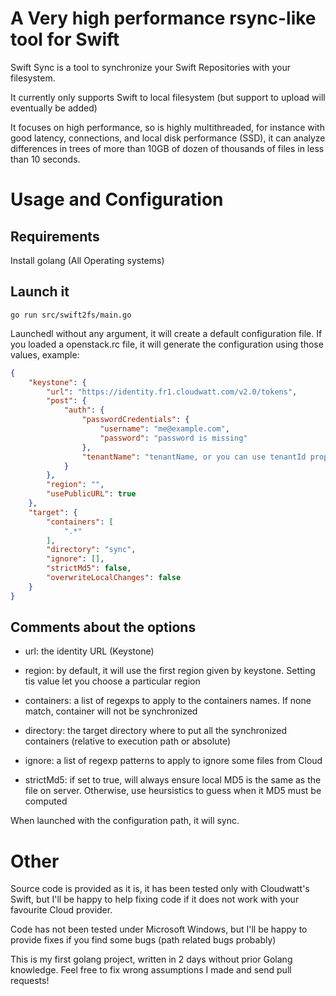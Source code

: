 A Very high performance rsync-like tool for Swift
=================================================

Swift Sync is a tool to synchronize your Swift Repositories with your filesystem.

It currently only supports Swift to local filesystem (but support to upload will eventually be added)

It focuses on high performance, so is highly multithreaded, for instance with good latency, connections,
and local disk performance (SSD), it can analyze differences in trees of more than 10GB of dozen of thousands of
files in less than 10 seconds.

Usage and Configuration
=======================

Requirements
------------

Install golang (All Operating systems)

Launch it
---------
```shell
go run src/swift2fs/main.go
```

Launchedl without any argument, it will create a default configuration file. If you loaded a openstack.rc
file, it will generate the configuration using those values, example:
```json
{
    "keystone": {
        "url": "https://identity.fr1.cloudwatt.com/v2.0/tokens",
        "post": {
            "auth": {
                "passwordCredentials": {
                    "username": "me@example.com",
                    "password": "password is missing"
                },
                "tenantName": "tenantName, or you can use tenantId property instead"
            }
        },
        "region": "",
        "usePublicURL": true
    },
    "target": {
        "containers": [
            ".*"
        ],
        "directory": "sync",
        "ignore": [],
        "strictMd5": false,
        "overwriteLocalChanges": false
    }
}
```

Comments about the options
--------------------------

* url: the identity URL (Keystone)
* region: by default, it will use the first region given by keystone. Setting tis value let you choose a particular region

* containers: a list of regexps to apply to the containers names. If none match, container will not be synchronized
* directory: the target directory where to put all the synchronized containers (relative to execution path or absolute)
* ignore: a list of regexp patterns to apply to ignore some files from Cloud
* strictMd5: if set to true, will always ensure local MD5 is the same as the file on server. Otherwise, use heursistics to guess when it MD5 must be computed


When launched with the configuration path, it will sync.

Other
=====
Source code is provided as it is, it has been tested only with Cloudwatt's Swift, but I'll be
happy to help fixing code if it does not work with your favourite Cloud provider.

Code has not been tested under Microsoft Windows, but I'll be happy to provide fixes if you find some bugs (path related bugs probably)

This is my first golang project, written in 2 days without prior Golang knowledge. Feel free to fix wrong assumptions I made and send pull requests!

